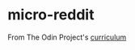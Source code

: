 # micro-reddit

From The Odin Project's [curriculum](https://www.theodinproject.com/lessons/building-with-active-record-ruby-on-rails)
